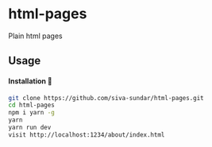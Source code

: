 # html-pages


Plain html pages



## Usage

#### Installation :feet:

```bash
git clone https://github.com/siva-sundar/html-pages.git
cd html-pages
npm i yarn -g
yarn
yarn run dev
visit http://localhost:1234/about/index.html
```
